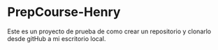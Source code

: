 # PrepCourse-Henry
Este es un proyecto de prueba de como crear un repositorio y clonarlo desde gitHub a mi escritorio local.